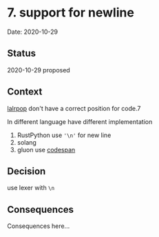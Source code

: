 # 7. support for newline

Date: 2020-10-29

## Status

2020-10-29 proposed

## Context

[lalrpop](https://github.com/lalrpop/lalrpop) don't have a correct position for code.7

In different language have different implementation

1. RustPython use `'\n'` for new line
2. solang
3. gluon use [codespan](https://github.com/brendanzab/codespan)

## Decision

use lexer with `\n`

## Consequences

Consequences here...
